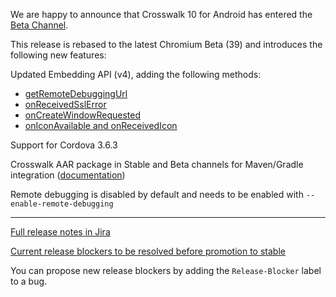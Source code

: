 We are happy to announce that Crosswalk 10 for Android has entered the [Beta Channel](https://download.01.org/crosswalk/releases/crosswalk/android/beta/).

This release is rebased to the latest Chromium Beta (39) and introduces the following new features:

Updated Embedding API (v4), adding the following methods:

- [getRemoteDebuggingUrl](https://crosswalk-project.org/jira/browse/XWALK-2763)
- [onReceivedSslError](https://crosswalk-project.org/jira/browse/XWALK-2762)
- [onCreateWindowRequested](https://crosswalk-project.org/jira/browse/XWALK-2374)
- [onIconAvailable and onReceivedIcon](https://crosswalk-project.org/jira/browse/XWALK-2373)

Support for Cordova 3.6.3

Crosswalk AAR package in Stable and Beta channels for Maven/Gradle integration ([documentation](https://crosswalk-project.org/documentation/embedding_crosswalk/crosswalk_aar.html))

Remote debugging is disabled by default and needs to be enabled with `--enable-remote-debugging` 

***

[Full release notes in Jira](https://crosswalk-project.org/jira/secure/ReleaseNote.jspa?projectId=10001&version=10609)

[Current release blockers to be resolved before promotion to stable](https://crosswalk-project.org/jira/issues/?filter=11712)

You can propose new release blockers by adding the `Release-Blocker` label to a bug.
